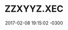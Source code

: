 ---
layout: comic
title:  "ZZXYYZ.XEC"
date:   2017-02-08 19:15:02 -0300
slug: xyz
background: "#000000"
foreground: "#ffffff"
maxwidth: 400

categories:
 - comic


numberpages:
 - sob_01
 - sob_02
 - sob_03
 - sob_04
 - sob_05
 - sob_06
 - sob_07
 - sob_08
 - sob_09
 - sob_10
 - sob_11
 - sob_12
 - sob_13
 - sob_14
 - sob_15
 - sob_16

 
---